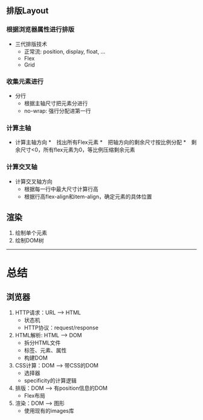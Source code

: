 ## 排版Layout

### 根据浏览器属性进行排版
* 三代排版技术
    * 正常流: position, display, float, ...
    * Flex
    * Grid

### 收集元素进行
* 分行
    * 根据主轴尺寸把元素分进行
    * no-wrap: 强行分配进第一行

### 计算主轴
* 计算主轴方向
    *　找出所有Flex元素
    *　把轴方向的剩余尺寸按比例分配
    *　剩余尺寸<0，所有flex元素为0，等比例压缩剩余元素

### 计算交叉轴
* 计算交叉轴方向
    * 根据每一行中最大尺寸计算行高
    * 根据行高flex-align和item-align，确定元素的具体位置

## 渲染
1. 绘制单个元素
2. 绘制DOM树


---
# 总结

## 浏览器
1. HTTP请求：URL --> HTML
    * 状态机
    * HTTP协议：request/response
2. HTML解析: HTML --> DOM
    * 拆分HTML文件
    * 标签、元素、属性
    * 构建DOM
3. CSS计算：DOM --> 带CSS的DOM
    * 选择器
    * specificity的计算逻辑
4. 排版：DOM --> 有position信息的DOM
    * Flex布局 
5. 渲染：DOM --> 图形
    * 使用现有的images库

